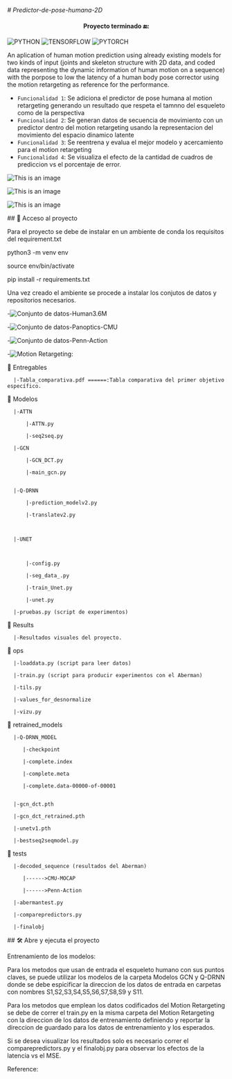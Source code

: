 <em> # Predictor-de-pose-humana-2D </em>
<h4 align="center">
 Proyecto terminado 🔚:
</h4>

![PYTHON](https://badgen.net/badge/python/3.7/blue?icon=github)
![TENSORFLOW](https://badgen.net/badge/TF/1.15.5/cyan?icon=github)
![PYTORCH](https://badgen.net/badge/PyTorch/1.6/orange?icon=github)

An aplication of human motion prediction using already existing models for two kinds of input (joints and skeleton structure with 2D data, and coded data representing the dynamic information of human motion on a sequence) with the porpose to low the latency 
of a human body pose corrector using the motion retargeting as reference for the performance.


- `Funcionalidad 1`: Se adiciona el predictor de pose humana al motion retargeting generando un resultado que respeta el tamnno del esqueleto como de la perspectiva
- `Funcionalidad 2`: Se generan datos de secuencia de movimiento con un predictor dentro del motion retargeting usando la representacion del movimiento del espacio dinamico latente
- `Funcionalidad 3`: Se reentrena y evalua el mejor modelo y acercamiento para el motion retargeting
- `Funcionalidad 4`: Se visualiza el efecto de la cantidad de cuadros de prediccion vs el porcentaje de error.


![This is an image](https://github.com/Chr1sus/Predictor-de-pose-humana-2D/blob/master/Results/gcnmethodsv2.gif?raw=true)

![This is an image](https://github.com/Chr1sus/Predictor-de-pose-humana-2D/blob/master/Results/fourmethodsv2.gif?raw=true)

![This is an image](https://github.com/Chr1sus/Predictor-de-pose-humana-2D/blob/master/Results/FINALOBJT.png)
 

\## 📁 Acceso al proyecto

Para el proyecto se debe de instalar en un ambiente de conda los requisitos del requirement.txt

  python3 -m venv env

  source env/bin/activate

  pip install -r requirements.txt


Una vez creado el ambiente se procede a instalar los conjutos de datos y repositorios necesarios.

-![Conjunto de datos-Human3.6M](https://github.com/kotaro-inoue/human3.6m_downloader)

-![Conjunto de datos-Panoptics-CMU](https://github.com/CMU-Perceptual-Computing-Lab/panoptic-toolbox)

-![Conjunto de datos-Penn-Action](https://github.com/dreamdragon/PennAction)

-![Motion Retargeting:](https://github.com/ChrisWu1997/2D-Motion-Retargeting)


📁 Entregables

      |-Tabla_comparativa.pdf ======:Tabla comparativa del primer objetivo específico.


📁 Modelos

      |-ATTN

          |-ATTN.py

          |-seq2seq.py

      |-GCN

          |-GCN_DCT.py

          |-main_gcn.py


      |-Q-DRNN

          |-prediction_modelv2.py

          |-translatev2.py



      |-UNET



          |-config.py

          |-seg_data_.py

          |-train_Unet.py

          |-unet.py

      |-pruebas.py (script de experimentos)


📁 Results

      |-Resultados visuales del proyecto. 


📁 ops

      |-loaddata.py (script para leer datos)

      |-train.py (script para producir experimentos con el Aberman)

      |-tils.py

      |-values_for_desnormalize

      |-vizu.py

📁 retrained_models

      |-Q-DRNN_MODEL

         |-checkpoint

         |-complete.index

         |-complete.meta

         |-complete.data-00000-of-00001


      |-gcn_dct.pth

      |-gcn_dct_retrained.pth

      |-unetv1.pth

      |-bestseq2seqmodel.py

📁 tests

      |-decoded_sequence (resultados del Aberman)

         |------>CMU-MOCAP

         |------>Penn-Action

      |-abermantest.py

      |-comparepredictors.py

      |-finalobj





\## 🛠️ Abre y ejecuta el proyecto

Entrenamiento de los modelos: 

Para los metodos que usan de entrada el esqueleto humano con sus puntos claves, se puede utilizar los modelos de la carpeta Modelos GCN y Q-DRNN donde se debe espicificar la direccion de los datos de entrada en carpetas con nombres S1,S2,S3,S4,S5,S6,S7,S8,S9 y S11.

Para los metodos que emplean los datos codificados del Motion Retargeting se debe de correr el train.py en la misma carpeta del Motion Retargeting con la direccion de los datos de entrenamiento definiendo y reportar la direccion de guardado para los datos de entrenamiento y los esperados.

Si se desea visualizar los resultados solo es necesario correr el comparepredictors.py y el finalobj.py para observar los efectos de la latencia vs el MSE.


Reference:

    
    
                                                                                                                                                                                                           

     
     
     

           
